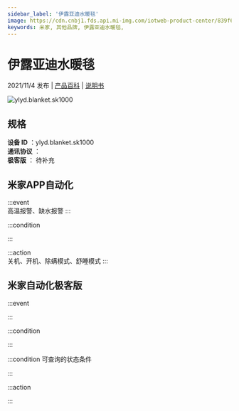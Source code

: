 ```yaml
---
sidebar_label: '伊露亚迪水暖毯'
image: https://cdn.cnbj1.fds.api.mi-img.com/iotweb-product-center/839f64c16688b7e7d38ae67c9bd16385_1629793735178.png?GalaxyAccessKeyId=AKVGLQWBOVIRQ3XLEW&Expires=9223372036854775807&Signature=PAisPamWxXGmUMyL8XYX8fMksqo=
keywords: 米家, 其他品牌, 伊露亚迪水暖毯, 
---
```

# 伊露亚迪水暖毯

2021/11/4 发布 | [产品百科](https://home.mi.com/webapp/content/baike/product/index.html?model=ylyd.blanket.sk1000/) | [说明书](https://home.mi.com/views/introduction.html?model=ylyd.blanket.sk1000&region=cn)

![ylyd.blanket.sk1000](https://cdn.cnbj1.fds.api.mi-img.com/iotweb-product-center/839f64c16688b7e7d38ae67c9bd16385_1629793735178.png?GalaxyAccessKeyId=AKVGLQWBOVIRQ3XLEW&Expires=9223372036854775807&Signature=PAisPamWxXGmUMyL8XYX8fMksqo=)

## 规格  
> 
**设备 ID** ：ylyd.blanket.sk1000  
**通讯协议** ：  
**极客版**  ： 待补充 


## 米家APP自动化  

:::event  
高温报警、缺水报警
:::

:::condition  

:::

:::action   
关机、开机、除螨模式、舒睡模式
:::

## 米家自动化极客版  

:::event  

:::

:::condition  

:::

:::condition 可查询的状态条件  

:::

:::action  

:::

        
